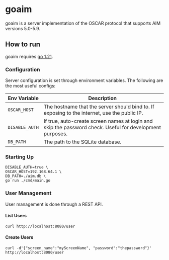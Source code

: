 # goaim

goaim is a server implementation of the OSCAR protocol that supports AIM versions 5.0-5.9.

## How to run

goaim requires [go 1.21](https://go.dev/).

### Configuration

Server configuration is set through environment variables. The following are the most useful configs:

| Env Variable | Description |
| ------------ | ----------- |
| `OSCAR_HOST`   | The hostname that the server should bind to. If exposing to the internet, use the public IP. |
| `DISABLE_AUTH` | If true, auto-create screen names at login and skip the password check. Useful for development purposes. |
| `DB_PATH`      | The path to the SQLite database. |

### Starting Up

```shell
DISABLE_AUTH=true \
OSCAR_HOST=192.168.64.1 \
DB_PATH=./aim.db \
go run ./cmd/main.go
```

### User Management

User management is done through a REST API.

#### List Users

```curl
curl http://localhost:8080/user
```

#### Create Users

```curl
curl -d'{"screen_name":"myScreenName", "password":"thepassword"}' http://localhost:8080/user
```
